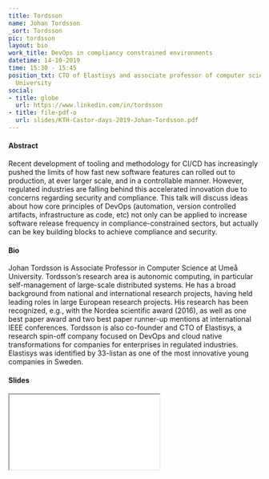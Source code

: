 ```yaml
---
title: Tordsson
name: Johan Tordsson
_sort: Tordsson
pic: tordsson
layout: bio
work_title: DevOps in compliancy constrained environments
datetime: 14-10-2019
time: 15:30 - 15:45
position_txt: CTO of Elastisys and associate professor of computer science at Umeå
  University
social:
- title: globe
  url: https://www.linkedin.com/in/tordsson
- title: file-pdf-o
  url: slides/KTH-Castor-days-2019-Johan-Tordsson.pdf
---
```


#### Abstract

Recent development of tooling and methodology for CI/CD has increasingly pushed the limits of how fast new software features can rolled out to production, at ever larger scale, and in a controllable manner. However, regulated industries are falling behind this accelerated innovation due to concerns regarding security and compliance. This talk will discuss ideas about how core principles of DevOps (automation, version controlled artifacts, infrastructure as code, etc) not only can be applied to increase software release frequency in compliance-constrained sectors, but actually can be key building blocks to achieve compliance and security.

#### Bio

Johan Tordsson is Associate Professor in Computer Science at Umeå University. Tordsson’s research area is autonomic computing, in particular self-management of large-scale distributed systems. He has a broad background from national and international research projects, having held leading roles in large European research projects. His research has been recognized, e.g., with the Nordea scientific award (2016), as well as one best paper award and two best paper runner-up mentions at international IEEE conferences. Tordsson is also co-founder and CTO of Elastisys, a research spin-off company focused on DevOps and cloud native transformations for companies for enterprises in regulated industries. Elastisys was identified by 33-listan as one of the most innovative young companies in Sweden. 


#### Slides

<iframe class="slides" src="pdf/web/viewer.html?file=/slides/KTH-Castor-days-2019-Johan-Tordsson.pdf"></iframe>


